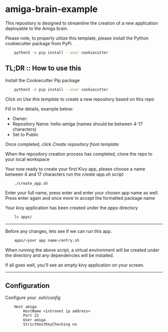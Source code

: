 # amiga-brain-example

This repository is designed to streamline the creation of a new application deployable to the Amiga brain.

Please note, to properly utilize this template, please install the Python cookiecutter package from PyPi.
```bash
    python3 -m pip install --user cookiecutter
```

## TL;DR :: How to use this

Install the Cookiecutter Pip package
```bash
    python3 -m pip install --user cookiecutter
```

Click on *Use this template* to create a new repository based on this repo

Fill in the details, example below:
* Owner: <your Github username>
* Repository Name: hello-amiga (names should be between 4-17 characters)
* Set to Public

Once completed, click *Create repository from template*

When the repository creation process has completed, clone the repo to your local workspace

Your now ready to create your first Kivy app, please choose a name between 4 and 17 characters run the *create app.sh* script
```bash
    ./create_app.sh
```

Enter your full name, press enter and enter your chosen app name as well. Press enter again and once more to accept the formatted package name

Your kivy application has been created under the *apps* directory
```bash
    ls apps/
```

---
Before any changes, lets see if we can run this app.

```bash
    apps/<your app name>/entry.sh
```

When running the above script, a virtual environment will be created under the *<application>* directory and any dependencies will be installed.

If all goes well, you'll see an empty kivy application on your screen.


---

## Configuration

Configure your *.ssh/config*
```
    Host amiga
        HostName <intranet ip address>
        Port 22
        User amiga
        StrictHostKeyChecking no
```
